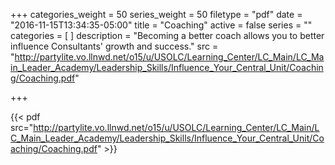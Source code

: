 +++
categories_weight = 50
series_weight = 50
filetype = "pdf"
date = "2016-11-15T13:34:35-05:00"
title = "Coaching"
active = false
series = ""
categories = [
]
description = "Becoming a better coach allows you to better influence Consultants' growth and success."
src = "http://partylite.vo.llnwd.net/o15/u/USOLC/Learning_Center/LC_Main/LC_Main_Leader_Academy/Leadership_Skills/Influence_Your_Central_Unit/Coaching/Coaching.pdf"

+++

{{< pdf src="http://partylite.vo.llnwd.net/o15/u/USOLC/Learning_Center/LC_Main/LC_Main_Leader_Academy/Leadership_Skills/Influence_Your_Central_Unit/Coaching/Coaching.pdf" >}}
